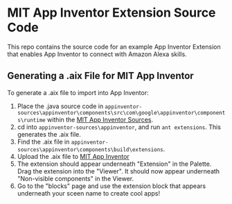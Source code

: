 # MIT App Inventor Extension Source Code
This repo contains the source code for an example App Inventor Extension that enables App Inventor to connect with Amazon Alexa skills. 

## Generating a .aix File for MIT App Inventor
To generate a .aix file to import into App Inventor:
1. Place the .java source code in `appinventor-sources\appinventor\components\src\com\google\appinventor\components\runtime` within the [MIT App Inventor Sources](https://github.com/mit-cml/appinventor-sources).
2. cd into `appinventor-sources\appinventor`, and run `ant extensions`. This generates the .aix file.
3. Find the .aix file in `appinventor-sources\appinventor\components\build\extensions`.
4. Upload the .aix file to [MIT App Inventor](http://appinventor.mit.edu/explore/)
5. The extension should appear underneath "Extension" in the Palette. Drag the extension into the "Viewer". It should now appear underneath "Non-visible components" in the Viewer.
6. Go to the "blocks" page and use the extension block that appears underneath your sceen name to create cool apps!
